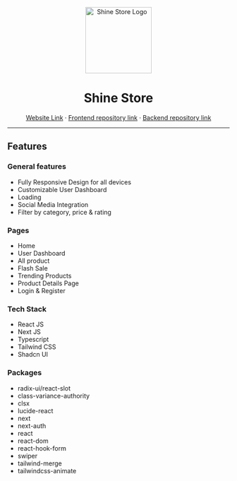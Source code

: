 <p align="center">
  <img src="src/app/favicon.ico" alt="Shine Store Logo" height="150dp">
</p>

<h1 align="center">Shine Store</h1>

<p align=center>
  <a href="https://shine-store.vercel.app">Website Link</a> ·
  <a href="https://github.com/abdulalimemon/shine-store">Frontend repository link</a> ·
  <a href="https://github.com/abdulalimemon/shine-store-server">Backend repository link</a>
</p>

---

## Features

### General features

- Fully Responsive Design for all devices
- Customizable User Dashboard
- Loading
- Social Media Integration
- Filter by category, price & rating

### Pages

- Home
- User Dashboard
- All product
- Flash Sale
- Trending Products
- Product Details Page
- Login & Register

### Tech Stack

- React JS
- Next JS
- Typescript
- Tailwind CSS
- Shadcn UI

### Packages

- radix-ui/react-slot
- class-variance-authority
- clsx
- lucide-react
- next
- next-auth
- react
- react-dom
- react-hook-form
- swiper
- tailwind-merge
- tailwindcss-animate